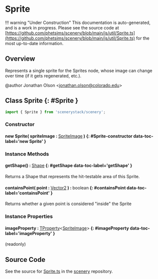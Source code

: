 # Sprite

!!! warning "Under Construction"
    This documentation is auto-generated, and is a work in progress. Please see the source code at
    [https://github.com/phetsims/scenery/blob/main/js/util/Sprite.ts](https://github.com/phetsims/scenery/blob/main/js/util/Sprite.ts) for the most up-to-date information.

## Overview

Represents a single sprite for the Sprites node, whose image can change over time (if it gets regenerated, etc.).

@author Jonathan Olson &lt;jonathan.olson@colorado.edu&gt;

## Class Sprite {: #Sprite }


```js
import { Sprite } from 'scenerystack/scenery';
```
### Constructor

#### new Sprite( spriteImage : <span style="font-weight: 400;">[SpriteImage](../scenery/SpriteImage.md)</span> ) {: #Sprite-constructor data-toc-label='new Sprite' }

### Instance Methods

#### getShape() : <span style="font-weight: 400;">[Shape](../kite/Shape.md)</span> {: #getShape data-toc-label='getShape' }

Returns a Shape that represents the hit-testable area of this Sprite.

#### containsPoint( point : <span style="font-weight: 400;">[Vector2](../dot/Vector2.md)</span> ) : <span style="font-weight: 400;"><span style="color: hsla(calc(var(--md-hue) + 180deg),80%,40%,1);">boolean</span></span> {: #containsPoint data-toc-label='containsPoint' }

Returns whether a given point is considered "inside" the Sprite

### Instance Properties

#### imageProperty : <span style="font-weight: 400;">[TProperty](../axon/TProperty.md)&lt;[SpriteImage](../scenery/SpriteImage.md)&gt;</span> {: #imageProperty data-toc-label='imageProperty' }

(readonly)



## Source Code

See the source for [Sprite.ts](https://github.com/phetsims/scenery/blob/main/js/util/Sprite.ts) in the [scenery](https://github.com/phetsims/scenery) repository.
